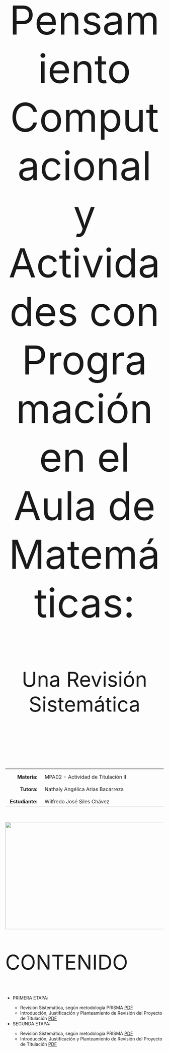 <body>

<p style="padding-top:50px"></p>
<p align=center style="font-size:95pt;">Pensamiento Computacional y Actividades con Programación en el Aula de Matemáticas:</p>
<p align=center style="font-size:65px;">Una Revisión Sistemática</p>
<p align=left style="font-size:45px;"><br></p>
<table width=740px>
  <tr>
    <td width=100px style="text-align:right;vertical-align:top;padding-top:15px;padding-right:15px"><strong>Materia:</strong></td>
    <td width=640px style="vertical-align:top;padding-top:15px">MPA02 - Actividad de Titulación II</td>
  </tr>
  <tr>
    <td style="text-align:right;vertical-align:top;padding-top:15px;padding-right:15px"><strong>Tutora:</strong></td>
    <td style="vertical-align:top;padding-top:15px">Nathaly Angélica Arias Bacarreza</td>
  </tr>
  <tr>
    <td style="text-align:right;vertical-align:top;padding-top:15px;padding-right:15px"><strong>Estudiante:</strong></td>
    <td style="vertical-align:top;padding-top:15px">Wilfredo José Siles Chávez</td>
  </tr>
</table>
<p style="padding-top:20px"></p>
<p align=left><img src="https://code.intef.es/wp-content/uploads/2023/04/Foto-1-e1680602020880.png" width="740" height="340"/></a></p>
<p align=left style="font-size:65px;">CONTENIDO</p>
<ul>
  <li>PRIMERA ETAPA:</li>
  <ul>
    <li>Revisión Sistemática, según metodología PRISMA <a href="000_Inicios/PRISMA2020-S0300893221002748.pdf">PDF</a></li>
    <li>Introducción, Justificación y Planteamiento de Revisión del Proyecto de Titulación <a href="000_Inicios/Primera Etapa.pdf">PDF</a></li>
  </ul>
  <li>SEGUNDA ETAPA:</li>
  <ul>
    <li>Revisión Sistemática, según metodología PRISMA <a href="000_Inicios/PRISMA2020-S0300893221002748.pdf">PDF</a></li>
    <li>Introducción, Justificación y Planteamiento de Revisión del Proyecto de Titulación <a href="000_Inicios/Primera Etapa.pdf">PDF</a></li>
  </ul>
</ul>

</body>



